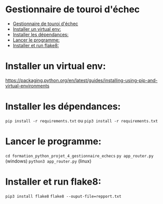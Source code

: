 # Gestionnaire de touroi d'échec

- [Gestionnaire de touroi d'échec](#gestionnaire-de-touroi-déchec)
- [Installer un virtual env:](#installer-un-virtual-env)
- [Installer les dépendances:](#installer-les-dépendances)
- [Lancer le programme:](#lancer-le-programme)
- [Installer et run flake8:](#installer-et-run-flake8)
  

# Installer un virtual env:
https://packaging.python.org/en/latest/guides/installing-using-pip-and-virtual-environments

# Installer les dépendances:

`pip install -r requirements.txt`
ou
`pip3 install -r requirements.txt`

# Lancer le programme:

`cd formation_python_projet_4_gestionnaire_echecs`
`py app_router.py` (windows)
`python3 app_router.py` (linux)


# Installer et run flake8:

`pip3 install flake8`
`flake8 --ouput-file=repport.txt`

